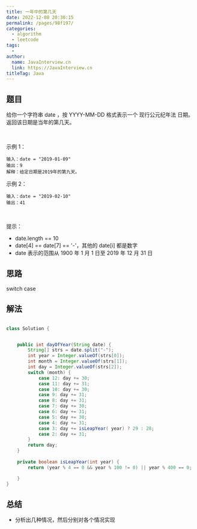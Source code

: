 ```yaml
---
title: 一年中的第几天
date: 2022-12-08 20:30:15
permalink: /pages/98f197/
categories:
  - algorithm
  - leetcode
tags:
  - 
author: 
  name: JavaInterview.cn
  link: https://JavaInterview.cn
titleTag: Java
---
```



## 题目

给你一个字符串 date ，按 YYYY-MM-DD 格式表示一个 现行公元纪年法 日期。返回该日期是当年的第几天。

 

示例 1：

    输入：date = "2019-01-09"
    输出：9
    解释：给定日期是2019年的第九天。
示例 2：

    输入：date = "2019-02-10"
    输出：41
 

提示：

- date.length == 10
- date[4] == date[7] == '-'，其他的 date[i] 都是数字
- date 表示的范围从 1900 年 1 月 1 日至 2019 年 12 月 31 日


## 思路

switch case

## 解法
```java

class Solution {


    public int dayOfYear(String date) {
        String[] strs = date.split("-");
        int year = Integer.valueOf(strs[0]);
        int month = Integer.valueOf(strs[1]);
        int day = Integer.valueOf(strs[2]);
        switch (month) {
            case 12: day += 30;
            case 11: day += 31;
            case 10: day += 30;
            case 9: day += 31;
            case 8: day += 31;
            case 7: day += 30;
            case 6: day += 31;
            case 5: day += 30;
            case 4: day += 31;
            case 3: day += isLeapYear( year) ? 29 : 28;
            case 2: day += 31;
        }
        return day;
    }
    
    private boolean isLeapYear(int year) {
        return (year % 4 == 0 && year % 100 != 0) || year % 400 == 0;

    }
}
```

## 总结

- 分析出几种情况，然后分别对各个情况实现 
